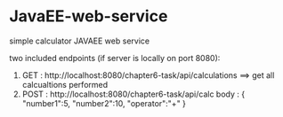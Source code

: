 # JavaEE-web-service
simple calculator JAVAEE web service

two included endpoints (if server is locally on port 8080):
1. GET : http://localhost:8080/chapter6-task/api/calculations  ==> get all calcualtions performed
2. POST : http://localhost:8080/chapter6-task/api/calc
  body :
    {
      "number1":5,
      "number2":10,
      "operator":"+"
    }
